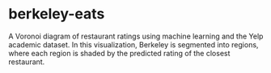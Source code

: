 # berkeley-eats
A Voronoi diagram of restaurant ratings using machine learning and the Yelp academic dataset. In this visualization, Berkeley is segmented into regions, where each region is shaded by the predicted rating of the closest restaurant.
